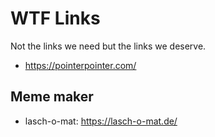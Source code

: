 # WTF Links

Not the links we need but the links we deserve.

- <https://pointerpointer.com/>

## Meme maker

- lasch-o-mat: <https://lasch-o-mat.de/>
